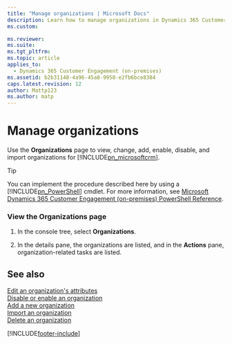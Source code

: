 ```yaml
---
title: "Manage organizations | Microsoft Docs"
description: Learn how to manage organizations in Dynamics 365 Customer Engagement (on-premises)
ms.custom: 

ms.reviewer: 
ms.suite: 
ms.tgt_pltfrm: 
ms.topic: article
applies_to: 
  - Dynamics 365 Customer Engagement (on-premises)
ms.assetid: b2b31148-4a96-45a8-9958-e2fb6bce8384
caps.latest.revision: 12
author: Mattp123
ms.author: matp
---
```

# Manage organizations



Use the **Organizations** page to view, change, add, enable, disable, and import organizations for [!INCLUDE[pn_microsoftcrm](../includes/pn-microsoftcrm.md)].  
  
> [!TIP]
>  You can implement the procedure described here by using a [!INCLUDE[pn_PowerShell](../includes/pn-powershell.md)] cmdlet. For more information, see [Microsoft Dynamics 365 Customer Engagement (on-premises) PowerShell Reference](/powershell/dynamics365/customer-engagement/overview?view=dynamics365ce-ps&preserve-view=true).  
  
### View the Organizations page  
  
1.  In the console tree, select **Organizations**.  
  
2.  In the details pane, the organizations are listed, and in the **Actions** pane, organization-related tasks are listed.  
  
## See also  
 [Edit an organization's attributes](edit-an-organization-s-attributes.md)   
 [Disable or enable an organization](disable-or-enable-an-organization.md)   
 [Add a new organization](add-a-new-organization.md)   
 [Import an organization](import-an-organization.md)   
 [Delete an organization](delete-an-organization.md)



[!INCLUDE[footer-include](../../../includes/footer-banner.md)]
